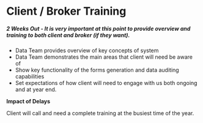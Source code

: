 # Client / Broker Training

##### 2 Weeks Out - It is very important at this point to provide overview and training to both client and broker \(if they want\).

* Data Team provides overview of key concepts of system
* Data Team demonstrates the main areas that client will need be aware of
* Show key functionality of the forms generation and data auditing capabilities
* Set expectations of how client will need to engage with us both ongoing and at year end.

**Impact of Delays**

Client will call and need a complete training at the busiest time of the year.



